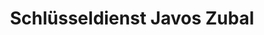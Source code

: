 ---
title: "Schlüsseldienst Javos Zubal"
url: /metzingen/schluesseldienst-javos-zubal/
shop: Eisenwaren
---